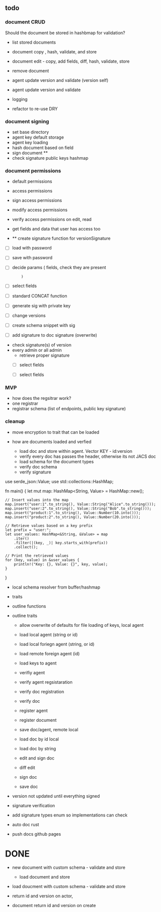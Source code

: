 ## todo

### document CRUD

Should the document be stored in hashbmap for validation?


 - list stored documents
 - document copy , hash, validate, and store
 - document edit - copy, add fields, diff, hash, validate, store
 - remove document


 - agent update version and validate (version self)
  - agent update version and validate


 - logging
 - refactor to re-use DRY



 ### document signing

 - set base directory
 - agent key default storage
 - agent key loading
 - hash document based on field
 - sign document  **
 - check signature public keys hashmap

 ### document permissions

 - default permissions
 - access permissions
 - sign access permissions
 - modify access permissions
 - verify access permissions on edit, read
 - get fields and data that user has access too







 - ** create signature function for versionSignature
  - [ ] load with password
  - [ ] save with password
  - [ ] decide params (
            fields, check they are present

            )
  - [ ] select fields
  - [ ] standard CONCAT function
  - [ ] generate sig with private key
  - [ ] change versions
  - [ ] create schema snippet with sig
  - [ ] add signature to doc signature (overwrite)


 - check signature(s) of version
  - every admin or all admin
     - retrieve proper signature
     - [ ] select fields
     - [ ] select fields



### MVP

 - how does the regsitrar work?
  - one registrar
  - registrar schema (list of endpoints, public key signature)



### cleanup
 - move encryption to trait that can be loaded



 - how are documents loaded and verfied
   - load doc and store within agent. Vector<Value> KEY - id:version
   - verify every doc has passes the header, otherwise its not JACS doc
   - load schema for the document types
   - verify doc schema
   - verify signature


use serde_json::Value;
use std::collections::HashMap;

fn main() {
    let mut map: HashMap<String, Value> = HashMap::new();

    // Insert values into the map
    map.insert("user:1".to_string(), Value::String("Alice".to_string()));
    map.insert("user:2".to_string(), Value::String("Bob".to_string()));
    map.insert("product:1".to_string(), Value::Number(10.into()));
    map.insert("product:2".to_string(), Value::Number(20.into()));

    // Retrieve values based on a key prefix
    let prefix = "user:";
    let user_values: HashMap<&String, &Value> = map
        .iter()
        .filter(|(key, _)| key.starts_with(prefix))
        .collect();

    // Print the retrieved values
    for (key, value) in &user_values {
        println!("Key: {}, Value: {}", key, value);
    }
}


 - local schema resolver from buffer/hashmap
 - traits



 - outline functions
 - outline traits
   - allow overwrite of defaults for file loading of keys, local agent
   - load local agent (string or id)
   - load local foriegn agent (string, or id)
   - load remote foreign agent (id)
   - load keys to agent
   - verifiy agent
   - verify agent regsistaration
   - verify doc registration
   - verify doc
   - register agent
   - register document

   - save doc/agent, remote local
   - load doc by id local
   - load doc by string
   - edit and sign doc
   - diff edit
   - sign doc
   - save doc


 - version not updated until everything signed
 - signature verification
 - add signature types enum so implementations can check
 - auto doc rust
 - push docs github pages


 # DONE
- new document with custom schema - validate and store

  - load document and store
 - load doucment with custom schema - validate and store
  - return id and version on actor,
 -  document return id and version on create
